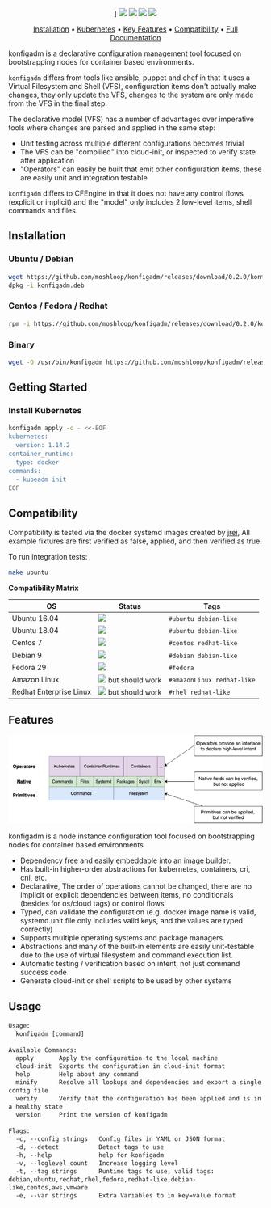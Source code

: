 <p align="center">]
<a href="https://circleci.com/gh/moshloop/konfigadm"><img src="https://circleci.com/gh/moshloop/konfigadm.svg?style=svg"></a>
<a href="https://codecov.io/gh/moshloop/konfigadm"><img src="https://codecov.io/gh/moshloop/konfigadm/branch/master/graph/badge.svg"></a>
<a href="https://goreportcard.com/report/github.com/moshloop/konfigadm"><img src="https://goreportcard.com/badge/github.com/moshloop/konfigadm"></a>
<img src="https://img.shields.io/badge/OS-ubuntu%20%7C%20debian%20%7C%20centos%20%7C%20redhat%20%7C%20fedora-lightgrey.svg"/></a>
</p>

<p align="center">
  <a href="#installation">Installation</a> •
  <a href="#installing-kubernetes">Kubernetes</a> •
  <a href="#features">Key Features</a> •
  <a href="#compatiblity">Compatibility</a> •
  <a href="https://www.moshloop.com/konfigadm"> Full Documentation </a>
</p>



konfigadm is a declarative configuration management tool focused on bootstrapping nodes for container based environments.

`konfigadm` differs from tools like ansible, puppet and chef in that it uses a Virtual Filesystem and Shell (VFS), configuration items don't actually make changes, they only update the VFS, changes to the system are only made from the VFS in the final step.

The declarative model (VFS) has a number of advantages over imperative tools where changes are parsed and applied in the same step:

* Unit testing across multiple different configurations becomes trivial
* The VFS can be "compliled" into cloud-init, or inspected to verify state after application
* "Operators" can easily be built that emit other configuration items, these are easily unit and integration testable

`konfigadm` differs to CFEngine in that it does not have any control flows (explicit or implicit) and the "model" only includes 2 low-level items, shell commands and files.

## Installation

### Ubuntu / Debian

```bash
wget https://github.com/moshloop/konfigadm/releases/download/0.2.0/konfigadm.deb
dpkg -i konfigadm.deb
```

### Centos / Fedora / Redhat

```bash
rpm -i https://github.com/moshloop/konfigadm/releases/download/0.2.0/konfigadm.rpm
```

### Binary

```bash
wget -O /usr/bin/konfigadm https://github.com/moshloop/konfigadm/releases/download/0.2.0/konfigadm && chmod +x /usr/bin/konfigadm
```

## Getting Started

### Install Kubernetes

```bash
konfigadm apply -c - <<-EOF
kubernetes:
  version: 1.14.2
container_runtime:
  type: docker
commands:
  - kubeadm init
EOF
```

## Compatibility

Compatibility is tested via the docker systemd images created by [jrei](github.com/jrei), All example fixtures are first verified as false, applied, and then verified as true.

To run integration tests:

```bash
make ubuntu
```

**Compatibility Matrix**

| OS                      | Status                                                       | Tags                       |
| ----------------------- | ------------------------------------------------------------ | -------------------------- |
| Ubuntu 16.04            | ![](https://img.shields.io/badge/-PASSED-brightgreen.svg?logo=circleci) | `#ubuntu debian-like`      |
| Ubuntu 18.04            | ![](https://img.shields.io/badge/-PASSED-brightgreen.svg?logo=circleci) | `#ubuntu debian-like`      |
| Centos 7                | ![](https://img.shields.io/badge/-PASSED-brightgreen.svg?logo=circleci) | `#centos redhat-like`      |
| Debian 9                | ![](https://img.shields.io/badge/-PASSED-brightgreen.svg?logo=circleci) | `#debian debian-like`      |
| Fedora 29               | ![](https://img.shields.io/badge/-FAILED-red.svg?logo=circleci) | `#fedora `                 |
| Amazon Linux            | ![](https://img.shields.io/badge/-UNTESTED-gray.svg) but should work         | `#amazonLinux redhat-like` |
| Redhat Enterprise Linux | ![](https://img.shields.io/badge/-UNTESTED-gray.svg) but should work             | `#rhel redhat-like`        |


## Features

![](./docs/konfigadm.png)

konfigadm is a node instance configuration tool focused on bootstrapping nodes for container based environments

* Dependency free and easily embeddable into an image builder.
* Has built-in higher-order abstractions for kubernetes, containers, cri, cni, etc.
* Declarative, The order of operations cannot be changed, there are no implicit or explicit dependencies between items, no conditionals (besides for os/cloud tags) or control flows
* Typed, can validate the configuration (e.g. docker image name is valid, systemd.unit file only includes valid keys, and the values are typed correctly)
* Supports multiple operating systems and package managers.
* Abstractions and many of the built-in elements are easily unit-testable due to the use of virtual filesystem and command execution list.
* Automatic testing / verification based on intent, not just command success code
* Generate cloud-init or shell scripts to be used by other systems


## Usage

```
Usage:
  konfigadm [command]

Available Commands:
  apply       Apply the configuration to the local machine
  cloud-init  Exports the configuration in cloud-init format
  help        Help about any command
  minify      Resolve all lookups and dependencies and export a single config file
  verify      Verify that the configuration has been applied and is in a healthy state
  version     Print the version of konfigadm

Flags:
  -c, --config strings   Config files in YAML or JSON format
  -d, --detect           Detect tags to use
  -h, --help             help for konfigadm
  -v, --loglevel count   Increase logging level
  -t, --tag strings      Runtime tags to use, valid tags: debian,ubuntu,redhat,rhel,fedora,redhat-like,debian-like,centos,aws,vmware
  -e, --var strings      Extra Variables to in key=value format
```


